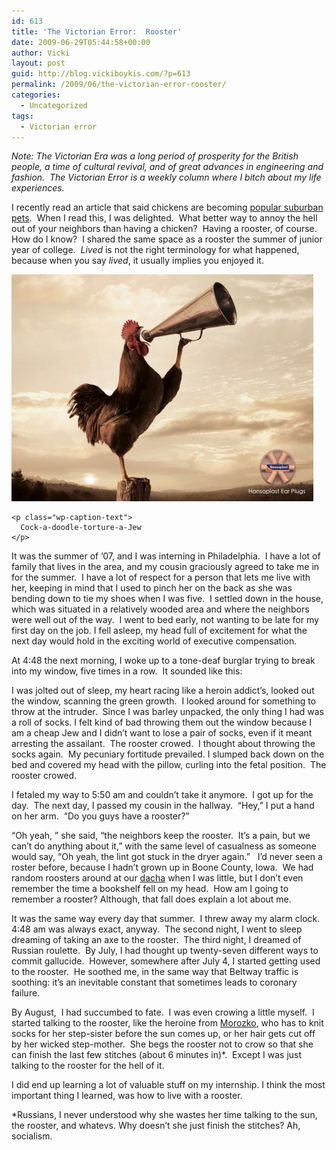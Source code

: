 ```yaml
---
id: 613
title: 'The Victorian Error:  Rooster'
date: 2009-06-29T05:44:58+00:00
author: Vicki
layout: post
guid: http://blog.vickiboykis.com/?p=613
permalink: /2009/06/the-victorian-error-rooster/
categories:
  - Uncategorized
tags:
  - Victorian error
---
```

<p style="text-align: left;">
  <em>Note: The Victorian Era was a long period of prosperity for the British people, a time of cultural revival, and of great advances in engineering and fashion.  The Victorian Error is a weekly column where I bitch about my life experiences.<br /> </em>
</p>

<p style="text-align: left;">
  I recently read an article that said chickens are becoming <a href="http://www.myfoxdc.com/dpp/news/consumers/dpgo_chickens_urban_pets_lwf_061509_2575822">popular suburban pets</a>.  When I read this, I was delighted.  What better way to annoy the hell out of your neighbors than having a chicken?  Having a rooster, of course.  How do I know?  I shared the same space as a rooster the summer of junior year of college.  <em>Lived</em> is not the right terminology for what happened, because when you say <em>lived</em>, it usually implies you enjoyed it.
</p>

<p style="text-align: left;">
  <div id="attachment_616" style="width: 493px" class="wp-caption aligncenter">
    <a href="https://raw.githubusercontent.com/veekaybee/wlb/gh-pages/assets/images/2009/06/rooster.jpg"><img class="size-full wp-image-616" title="rooster" src="https://raw.githubusercontent.com/veekaybee/wlb/gh-pages/assets/images/2009/06/rooster.jpg" alt="The exact rooster in question." width="483" height="363" /></a>
    
    <p class="wp-caption-text">
      Cock-a-doodle-torture-a-Jew
    </p>
  </div>
  
  <p>
    It was the summer of &#8217;07, and I was interning in Philadelphia.  I have a lot of family that lives in the area, and my cousin graciously agreed to take me in for the summer.  I have a lot of respect for a person that lets me live with her, keeping in mind that I used to pinch her on the back as she was bending down to tie my shoes when I was five.  I settled down in the house, which was situated in a relatively wooded area and where the neighbors were well out of the way.  I went to bed early, not wanting to be late for my first day on the job. I fell asleep, my head full of excitement for what the next day would hold in the exciting world of executive compensation.
  </p>
  
  <p>
    At 4:48 the next morning, I woke up to a tone-deaf burglar trying to break into my window, five times in a row.  It sounded like this:
  </p>
  
  <p>
  </p>
  
  <p>
    I was jolted out of sleep, my heart racing like a heroin addict&#8217;s, looked out the window, scanning the green growth.  I looked around for something to throw at the intruder.  Since I was barley unpacked, the only thing I had was a roll of socks. I felt kind of bad throwing them out the window because I am a cheap Jew and I didn&#8217;t want to lose a pair of socks, even if it meant arresting the assailant.  The rooster crowed.  I thought about throwing the socks again.  My pecuniary fortitude prevailed. I slumped back down on the bed and covered my head with the pillow, curling into the fetal position.  The rooster crowed.
  </p>
  
  <p>
    I fetaled my way to 5:50 am and couldn&#8217;t take it anymore.  I got up for the day.  The next day, I passed my cousin in the hallway.  &#8220;Hey,&#8221; I put a hand on her arm.  &#8220;Do you guys have a rooster?&#8221;
  </p>
  
  <p>
    &#8220;Oh yeah, &#8221; she said, &#8220;the neighbors keep the rooster.  It&#8217;s a pain, but we can&#8217;t do anything about it,&#8221; with the same level of casualness as someone would say, &#8220;Oh yeah, the lint got stuck in the dryer again.&#8221;   I&#8217;d never seen a roster before, because I hadn&#8217;t grown up in Boone County, Iowa.  We had random roosters around at our <a href="http://en.wikipedia.org/wiki/Dacha">dacha</a> when I was little, but I don&#8217;t even remember the time a bookshelf fell on my head.  How am I going to remember a rooster? Although, that fall does explain a lot about me.
  </p>
  
  <p>
    It was the same way every day that summer.  I threw away my alarm clock.  4:48 am was always exact, anyway.  The second night, I went to sleep dreaming of taking an axe to the rooster.  The third night, I dreamed of Russian roulette.  By July, I had thought up twenty-seven different ways to commit gallucide.  However, somewhere after July 4, I started getting used to the rooster.  He soothed me, in the same way that Beltway traffic is soothing: it&#8217;s an inevitable constant that sometimes leads to coronary failure.
  </p>
  
  <p>
    By August,  I had succumbed to fate.  I was even crowing a little myself.  I started talking to the rooster, like the heroine from <a href="http://russian-crafts.com/tales/morozko.html">Morozko</a>, who has to knit socks for her step-sister before the sun comes up, or her hair gets cut off by her wicked step-mother.  She begs the rooster not to crow so that she can finish the last few stitches (about 6 minutes in)*.  Except I was just talking to the rooster for the hell of it.
  </p>
  
  <p>
  </p>
  
  <p>
    I did end up learning a lot of valuable stuff on my internship. I think the most important thing I learned, was how to live with a rooster.
  </p>
  
  <p>
    *Russians, I never understood why she wastes her time talking to the sun, the rooster, and whatevs. Why doesn&#8217;t she just finish the stitches? Ah, socialism.
  </p>